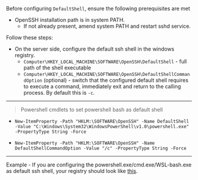 Before configuring `DefaultShell`, ensure the following prerequisites are met
 - OpenSSH installation path is in system PATH. 
   - If not already present, amend system PATH and restart sshd service.


Follow these steps:
- On the server side, configure the default ssh shell in the windows registry. 
  - `Computer\HKEY_LOCAL_MACHINE\SOFTWARE\OpenSSH\DefaultShell` - full path of the shell executable
  - `Computer\HKEY_LOCAL_MACHINE\SOFTWARE\OpenSSH\DefaultShellCommandOption` (optional) - switch that the configured default shell requires to execute a command, immediately exit and return to the calling process. By default this is `-c`. 

***

> Powershell cmdlets to set powershell bash as default shell
  
   * `New-ItemProperty -Path "HKLM:\SOFTWARE\OpenSSH" -Name DefaultShell -Value "C:\Windows\System32\WindowsPowerShell\v1.0\powershell.exe" -PropertyType String -Force`


  * `New-ItemProperty -Path "HKLM:\SOFTWARE\OpenSSH" -Name DefaultShellCommandOption -Value "/c" -PropertyType String -Force`

***

Example -
If you are configuring the powershell.exe/cmd.exe/WSL-bash.exe as default ssh shell, your registry should look like [this](https://user-images.githubusercontent.com/23668037/32013581-67206dca-b970-11e7-8820-fde658d302c1.png).
